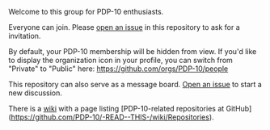Welcome to this group for PDP-10 enthusiasts.

Everyone can join.  Please [open an
issue](https://github.com/PDP-10/-READ--THIS-/issues/new) in this
repository to ask for a invitation.

By default, your PDP-10 membership will be hidden from view.  If you'd
like to display the organization icon in your profile, you can switch
from "Private" to "Public" here: https://github.com/orgs/PDP-10/people

This repository can also serve as a message board.  [Open an
issue](https://github.com/PDP-10/-READ--THIS-/issues/new) to start a
new discussion.

There is a [wiki](https://github.com/PDP-10/-READ--THIS-/wiki) with a
page listing [PDP-10-related repositories at GitHub]
(https://github.com/PDP-10/-READ--THIS-/wiki/Repositories).
